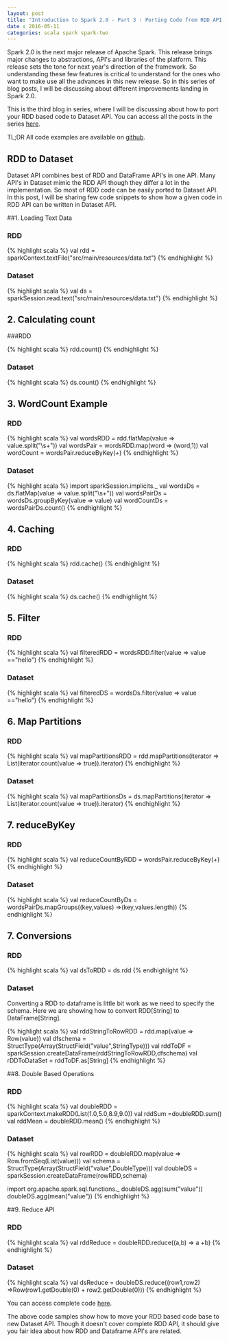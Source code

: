 ```yaml
---
layout: post
title: "Introduction to Spark 2.0 - Part 3 : Porting Code from RDD API to Dataset API"
date : 2016-05-11
categories: scala spark spark-two
---
```

Spark 2.0 is the next major release of Apache Spark. This release brings major changes to abstractions, API's and libraries of the platform. This release sets the tone for next year's direction of the framework. So understanding these few features is critical to understand for the ones who want to make use all the advances in this new release. So in this series of blog posts, I will be discussing about different improvements landing in Spark 2.0.

This is the third blog in series, where I will be discussing about how to port your RDD based code to Dataset API. You can access all the posts in the series [here](/categories/spark-two/).

TL;DR All code examples are available on [github](https://github.com/phatak-dev/spark2.0-examples).


## RDD to Dataset

Dataset API combines best of RDD and DataFrame API's in one API. Many API's in Dataset mimic the RDD API though they differ a lot in the implementation. So most of RDD code can be easily ported to Dataset API. In this post, I will be sharing few code snippets to show how a given code in RDD API can be written in Dataset API.


##1. Loading Text Data

### RDD

{% highlight scala %}
val rdd = sparkContext.textFile("src/main/resources/data.txt")
{% endhighlight %}      

### Dataset

{% highlight scala %}
val ds = sparkSession.read.text("src/main/resources/data.txt")
{% endhighlight %}     

## 2. Calculating count 

###RDD

{% highlight scala %}
rdd.count()
{% endhighlight %}      

### Dataset

{% highlight scala %}
ds.count()
{% endhighlight %}     


## 3. WordCount Example

### RDD

{% highlight scala %}
 val wordsRDD = rdd.flatMap(value => value.split("\\s+"))
 val wordsPair = wordsRDD.map(word => (word,1))
 val wordCount = wordsPair.reduceByKey(_+_)
{% endhighlight %}      

### Dataset

{% highlight scala %}
import sparkSession.implicits._
val wordsDs = ds.flatMap(value => value.split("\\s+"))
val wordsPairDs = wordsDs.groupByKey(value => value)
val wordCountDs = wordsPairDs.count()
{% endhighlight %}     

## 4. Caching 

### RDD

{% highlight scala %}
rdd.cache()
{% endhighlight %}      

### Dataset

{% highlight scala %}
ds.cache()
{% endhighlight %}     


## 5. Filter

### RDD

{% highlight scala %}
val filteredRDD = wordsRDD.filter(value => value =="hello")
{% endhighlight %}      

### Dataset

{% highlight scala %}
val filteredDS = wordsDs.filter(value => value =="hello")
{% endhighlight %}     

## 6. Map Partitions

### RDD
{% highlight scala %}
val mapPartitionsRDD = rdd.mapPartitions(iterator => List(iterator.count(value => true)).iterator)
{% endhighlight %}      

### Dataset

{% highlight scala %}
val mapPartitionsDs = ds.mapPartitions(iterator => List(iterator.count(value => true)).iterator)
{% endhighlight %}  

## 7. reduceByKey 

### RDD
{% highlight scala %}
val reduceCountByRDD = wordsPair.reduceByKey(_+_)
{% endhighlight %}      

### Dataset

{% highlight scala %}
val reduceCountByDs = wordsPairDs.mapGroups((key,values) =>(key,values.length))
{% endhighlight %}  


## 7. Conversions

### RDD
{% highlight scala %}
 val dsToRDD = ds.rdd
{% endhighlight %}      

### Dataset

Converting a RDD to dataframe is little bit work as we need to specify the schema. Here we are showing how to convert RDD[String] to DataFrame[String].

{% highlight scala %}
val rddStringToRowRDD = rdd.map(value => Row(value))
val dfschema = StructType(Array(StructField("value",StringType)))
val rddToDF = sparkSession.createDataFrame(rddStringToRowRDD,dfschema)
val rDDToDataSet = rddToDF.as[String]
{% endhighlight %}  



##8. Double Based Operations

### RDD
{% highlight scala %}
val doubleRDD = sparkContext.makeRDD(List(1.0,5.0,8.9,9.0))
val rddSum =doubleRDD.sum()
val rddMean = doubleRDD.mean()
{% endhighlight %}      

### Dataset

{% highlight scala %}
val rowRDD = doubleRDD.map(value => Row.fromSeq(List(value)))
val schema = StructType(Array(StructField("value",DoubleType)))
val doubleDS = sparkSession.createDataFrame(rowRDD,schema)

import org.apache.spark.sql.functions._
doubleDS.agg(sum("value"))
doubleDS.agg(mean("value"))
{% endhighlight %}  


##9. Reduce API

### RDD
{% highlight scala %}
val rddReduce = doubleRDD.reduce((a,b) => a +b)
{% endhighlight %}      

### Dataset

{% highlight scala %}
val dsReduce = doubleDS.reduce((row1,row2) =>Row(row1.getDouble(0) + row2.getDouble(0)))
{% endhighlight %}  

You can access complete code [here](https://github.com/phatak-dev/spark2.0-examples/blob/master/src/main/scala/com/madhukaraphatak/examples/sparktwo/RDDToDataSet.scala).

The above code samples show how to move your RDD based code base to new Dataset API. Though it doesn't cover complete RDD API, it should give you fair idea about how RDD and Dataframe API's are related.